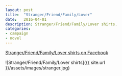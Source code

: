 ```yaml
---
layout: post
title:  "Stranger/Friend/Family/Lover"
date:   2016-04-01
description: Stranger/Friend/Family/Lover shirts.
categories:
- campaign
- novel
---
```


[Stranger/Friend/Family/Lover shirts on Facebook][fb]

![Stranger/Friend/Family/Lover shirts]({{ site.url }}/assets/images/stranger.jpg)

[fb]: https://www.facebook.com/pg/bananafishzapatos/photos/?tab=album&album_id=772555649510796